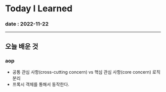 # Today I Learned

### date : 2022-11-22

---
## 오늘 배운 것

### aop
* 공통 관심 사항(cross-cutting concern) vs 핵심 관심 사항(core concern) 로직 분리
* 프록시 객체를 통해서 동작한다.